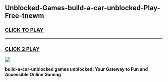 
## Unblocked-Games-build-a-car-unblocked-Play-Free-tnewm
<h3>
<a href="https://premium76.site?title=build-a-car-unblocked&ref=21A">CLICK TO PLAY</a></h3>
<hr>

<h3>
<a href="https://premium76.site?title=build-a-car-unblocked&ref=21A">CLICK 2 PLAY</a>
  
</h3>

<a href="https://premium76.site?title=build-a-car-unblocked&ref=21A"><img src="https://clearcache.store/games.png"></a>


**build-a-car-unblocked games unblocked: Your Gateway to Fun and Accessible Online Gaming**
